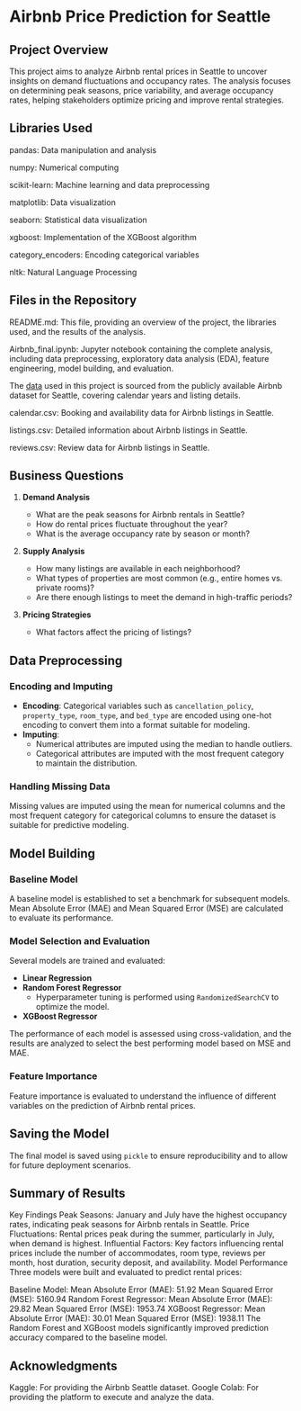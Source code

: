 # Airbnb Price Prediction for Seattle

## Project Overview
This project aims to analyze Airbnb rental prices in Seattle to uncover insights on demand fluctuations and occupancy rates. The analysis focuses on determining peak seasons, price variability, and average occupancy rates, helping stakeholders optimize pricing and improve rental strategies.

## Libraries Used
pandas: Data manipulation and analysis

numpy: Numerical computing

scikit-learn: Machine learning and data preprocessing

matplotlib: Data visualization

seaborn: Statistical data visualization

xgboost: Implementation of the XGBoost algorithm

category_encoders: Encoding categorical variables

nltk: Natural Language Processing

## Files in the Repository
README.md: This file, providing an overview of the project, the libraries used, and the results of the analysis.

Airbnb_final.ipynb: Jupyter notebook containing the complete analysis, including data preprocessing, exploratory data analysis (EDA), feature engineering, model building, and evaluation.

The [data](https://www.kaggle.com/datasets/airbnb/seattle/data) used in this project is sourced from the publicly available Airbnb dataset for Seattle, covering calendar years and listing details.

calendar.csv: Booking and availability data for Airbnb listings in Seattle.

listings.csv: Detailed information about Airbnb listings in Seattle.

reviews.csv: Review data for Airbnb listings in Seattle.

## Business Questions
1. **Demand Analysis**
   - What are the peak seasons for Airbnb rentals in Seattle?
   - How do rental prices fluctuate throughout the year?
   - What is the average occupancy rate by season or month?

2. **Supply Analysis**
   - How many listings are available in each neighborhood?
   - What types of properties are most common (e.g., entire homes vs. private rooms)?
   - Are there enough listings to meet the demand in high-traffic periods?

3. **Pricing Strategies**
   - What factors affect the pricing of listings?

## Data Preprocessing
### Encoding and Imputing
- **Encoding**: Categorical variables such as `cancellation_policy`, `property_type`, `room_type`, and `bed_type` are encoded using one-hot encoding to convert them into a format suitable for modeling.
- **Imputing**:
  - Numerical attributes are imputed using the median to handle outliers.
  - Categorical attributes are imputed with the most frequent category to maintain the distribution.

### Handling Missing Data
Missing values are imputed using the mean for numerical columns and the most frequent category for categorical columns to ensure the dataset is suitable for predictive modeling.

## Model Building
### Baseline Model
A baseline model is established to set a benchmark for subsequent models. Mean Absolute Error (MAE) and Mean Squared Error (MSE) are calculated to evaluate its performance.

### Model Selection and Evaluation
Several models are trained and evaluated:
- **Linear Regression**
- **Random Forest Regressor**
  - Hyperparameter tuning is performed using `RandomizedSearchCV` to optimize the model.
- **XGBoost Regressor**

The performance of each model is assessed using cross-validation, and the results are analyzed to select the best performing model based on MSE and MAE.

### Feature Importance
Feature importance is evaluated to understand the influence of different variables on the prediction of Airbnb rental prices.

## Saving the Model
The final model is saved using `pickle` to ensure reproducibility and to allow for future deployment scenarios.

## Summary of Results
Key Findings
Peak Seasons: January and July have the highest occupancy rates, indicating peak seasons for Airbnb rentals in Seattle.
Price Fluctuations: Rental prices peak during the summer, particularly in July, when demand is highest.
Influential Factors: Key factors influencing rental prices include the number of accommodates, room type, reviews per month, host duration, security deposit, and availability.
Model Performance
Three models were built and evaluated to predict rental prices:

Baseline Model:
Mean Absolute Error (MAE): 51.92
Mean Squared Error (MSE): 5160.94
Random Forest Regressor:
Mean Absolute Error (MAE): 29.82
Mean Squared Error (MSE): 1953.74
XGBoost Regressor:
Mean Absolute Error (MAE): 30.01
Mean Squared Error (MSE): 1938.11
The Random Forest and XGBoost models significantly improved prediction accuracy compared to the baseline model.


## Acknowledgments
Kaggle: For providing the Airbnb Seattle dataset.
Google Colab: For providing the platform to execute and analyze the data.
